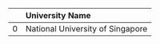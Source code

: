 |    | University Name                  |
|---:|:---------------------------------|
|  0 | National University of Singapore |